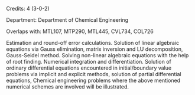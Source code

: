 Credits: 4 (3-0-2)

Department: Department of Chemical Engineering

Overlaps with: MTL107, MTP290, MTL445, CVL734, COL726

Estimation and round-off error calculations. Solution of linear algebraic equations via Gauss elimination, matrix inversion and LU decomposition, Gauss-Seidel method. Solving non-linear algebraic equations with the help of root finding. Numerical integration and differentiation. Solution of ordinary differential equations encountered in initial/boundary value problems via implicit and explicit methods, solution of partial differential equations, Chemical engineering problems where the above mentioned numerical schemes are involved will be illustrated.